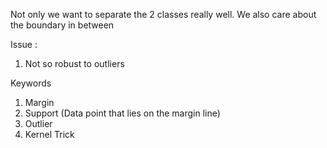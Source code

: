 Not only we want to separate the 2 classes really well. We also care about the boundary in between 

Issue :
1. Not so robust to outliers

Keywords 
1. Margin
2. Support (Data point that lies on the margin line)
3. Outlier
4. Kernel Trick
